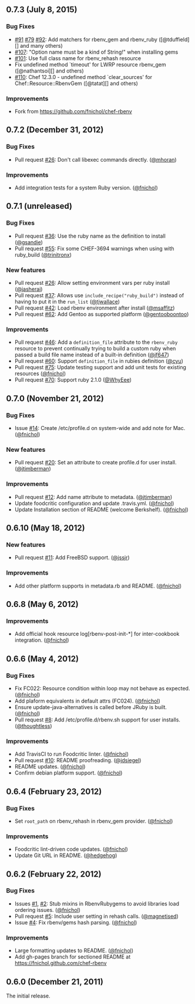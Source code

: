 ## 0.7.3 (July 8, 2015)

### Bug Fixes

* [#91](https://github.com/fnichol/chef-rbenv/issues/91) [#79](https://github.com/fnichol/chef-rbenv/issues/79) [#92](https://github.com/fnichol/chef-rbenv/pull/92): Add matchers for rbenv_gem and rbenv_ruby ([@tduffield][] and many others)
* [#107](https://github.com/fnichol/chef-rbenv/issues/107): "Option name must be a kind of String!" when installing gems 
* [#101](https://github.com/fnichol/chef-rbenv/issues/101): Use full class name for rbenv_rehash resource 
* Fix undefined method `timeout' for LWRP resource rbenv_gem ([@nathantsoi][] and others)
* [#110](https://github.com/fnichol/chef-rbenv/issues/110): Chef 12.3.0 - undefined method `clear_sources' for Chef::Resource::RbenvGem  ([@tatat][] and others)

### Improvements
* Fork from https://github.com/fnichol/chef-rbenv


## 0.7.2 (December 31, 2012)

### Bug Fixes

* Pull request [#26](https://github.com/fnichol/chef-rbenv/pull/26): Don't
  call libexec commands directly. ([@mhoran][])

### Improvements

* Add integration tests for a system Ruby version. ([@fnichol][])

## 0.7.1 (unreleased)

### Bug Fixes

* Pull request [#36](https://github.com/fnichol/chef-rbenv/pull/36):
  Use the ruby name as the definition to install
  ([@gsandie][])
* Pull request [#55](https://github.com/fnichol/chef-rbenv/pull/55):
  Fix some CHEF-3694 warnings when using with ruby_build
  ([@trinitronx][])

### New features

* Pull request [#26](https://github.com/fnichol/chef-rbenv/pull/26):
  Allow setting environment vars per ruby install
  ([@jasherai][])
* Pull request [#37](https://github.com/fnichol/chef-rbenv/pull/37):
  Allows use `include_recipe("ruby_build")` instead of having to put it in the `run_list`
  ([@tjwallace][])
* Pull request [#42](https://github.com/fnichol/chef-rbenv/pull/42):
  Load rbenv environment after install
  ([@msaffitz][])
* Pull request [#62](https://github.com/fnichol/chef-rbenv/pull/62):
  Add Gentoo as supported platform
  ([@gentooboontoo][])

### Improvements

* Pull request [#46](https://github.com/fnichol/chef-rbenv/pull/46):
  Add a `definition_file` attribute to the `rbenv_ruby` resource to prevent
  continually trying to build a custom ruby when passed a build file name instead of a built-in definition
  ([@jf647][])
* Pull request [#60](https://github.com/fnichol/chef-rbenv/pull/60):
  Support `definition_file` in rubies definition
  ([@cyu][])
* Pull request [#75](https://github.com/fnichol/chef-rbenv/pull/75):
  Update testing support and add unit tests for existing resources
  ([@fnichol][])
* Pull request [#70](https://github.com/fnichol/chef-rbenv/pull/70):
  Support ruby 2.1.0
  ([@WhyEee][])



## 0.7.0 (November 21, 2012)

### Bug Fixes

* Issue [#14](https://github.com/fnichol/chef-rbenv/pull/14): Create
  /etc/profile.d on system-wide and add note for Mac. ([@fnichol][])

### New features

* Pull request [#20](https://github.com/fnichol/chef-rbenv/pull/20): Set an
  attribute to create profile.d for user install. ([@jtimberman][])

### Improvements

* Pull request [#12](https://github.com/fnichol/chef-rbenv/pull/12): Add name
  attribute to metadata. ([@jtimberman][])
* Update foodcritic configuration and update .travis.yml. ([@fnichol][])
* Update Installation section of README (welcome Berkshelf). ([@fnichol][])


## 0.6.10 (May 18, 2012)

### New features

* Pull request [#11](https://github.com/fnichol/chef-rbenv/pull/11): Add
  FreeBSD support. ([@jssjr][])

### Improvements

* Add other platform supports in metadata.rb and README. ([@fnichol][])


## 0.6.8 (May 6, 2012)

### Improvements

* Add official hook resource log[rbenv-post-init-\*] for inter-cookbook
  integration. ([@fnichol][])


## 0.6.6 (May 4, 2012)

### Bug Fixes

* Fix FC022: Resource condition within loop may not behave as expected.
  ([@fnichol][])
* Add plaform equivalents in default attrs (FC024). ([@fnichol][])
* Ensure update-java-alternatives is called before JRuby is built.
  ([@fnichol][])
* Pull request [#8](https://github.com/fnichol/chef-rbenv/pull/8): Add
  /etc/profile.d/rbenv.sh support for user installs. ([@thoughtless][])

### Improvements

* Add TravisCI to run Foodcritic linter. ([@fnichol][])
* Pull request [#10](https://github.com/fnichol/chef-rbenv/pull/10): README
  proofreading. ([@jdsiegel][])
* README updates. ([@fnichol][])
* Confirm debian platform support. ([@fnichol][])


## 0.6.4 (February 23, 2012)

### Bug Fixes

* Set `root_path` on rbenv\_rehash in rbenv\_gem provider. ([@fnichol][])

### Improvements

* Foodcritic lint-driven code updates. ([@fnichol][])
* Update Git URL in README. ([@hedgehog][])


## 0.6.2 (February 22, 2012)

### Bug Fixes

* Issues [#1](https://github.com/fnichol/chef-rbenv/issues/1),
  [#2](https://github.com/fnichol/chef-rbenv/issues/2): Stub mixins in
  RbenvRubygems to avoid libraries load ordering issues. ([@fnichol][])
* Pull request [#5](https://github.com/fnichol/chef-rbenv/pull/5): Include
  user setting in rehash calls. ([@magnetised][])
* Issue [#4](https://github.com/fnichol/chef-rbenv/issues/4): Fix rbenv/gems
  hash parsing. ([@fnichol][])

### Improvements

* Large formatting updates to README. ([@fnichol][])
* Add gh-pages branch for sectioned README at
  https://fnichol.github.com/chef-rbenv


## 0.6.0 (December 21, 2011)

The initial release.

[@fnichol]: https://github.com/fnichol
[@jdsiegel]: https://github.com/jdsiegel
[@jssjr]: https://github.com/jssjr
[@jtimberman]: https://github.com/jtimberman
[@hedgehog]: https://github.com/hedgehog
[@magnetised]: https://github.com/magnetised
[@mhoran]: https://github.com/mhoran
[@thoughtless]: https://github.com/thoughtless
[@jasherai]: https://github.com/jasherai
[@tjwallace]: https://github.com/tjwallace
[@jf647]: https://github.com/jf647
[@gsandie]: https://github.com/gsandie
[@msaffitz]: https://github.com/msaffitz
[@trinitronx]: https://github.com/trinitronx
[@gentooboontoo]: https://github.com/gentooboontoo
[@cyu]: https://github.com/cyu
[@WhyEee]: https://github.com/WhyEee
